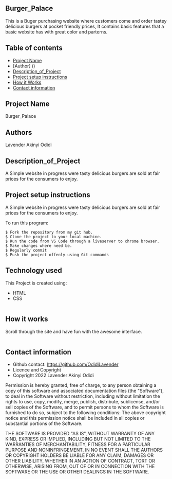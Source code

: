 ## Burger_Palace

This is a Buger purchasing website where customers come and 
order tastey delicious burgers at pocket friendly prices,
It contains basic features that a basic website has with great color and parterns. 

## Table of contents
* [Project Name](#Burger_Place)
* [Author] ()
* [Description_of_Project]()
* [Project setup instructions](#technologies)
* [How it Works](#instructions)
* [Contact information](#contacts)

## Project Name
 Burger_Palace


## Authors
 Lavender Akinyi Odidi


## Description_of_Project
A Simple website in progress were tasty delicious burgers are sold at fair prices for the consumers to enjoy.


## Project setup instructions
A Simple website in progress were tasty delicious burgers are sold at fair prices for the consumers to enjoy.

To run this program:

```
$ Fork the repository from my git hub.
$ Clone the project to your local machine.
$ Run the code from VS Code through a liveserver to chrome browser.
$ Make changes where need be.
$ Regularly commit
$ Push the project offenly using Git commands

```
## Technology used
This Project is created using:
* HTML
* CSS
```
```
## How it works
Scroll through the site and have fun with the awesome interface.
```
```
## Contact information
* Github contact: <link>https://github.com/OdidiLavender</link>
* Licence and Copyright
* Copyright 2022 Lavender Akinyi Odidi

Permission is hereby granted, free of charge, to any person obtaining a copy of this software and associated documentation files (the "Software"), to deal in the Software without restriction, including without limitation the rights to use, copy, modify, merge, publish, distribute, sublicense, and/or sell copies of the Software, and to permit persons to whom the Software is furnished to do so, subject to the following conditions: The above copyright notice and this permission notice shall be included in all copies or substantial portions of the Software.

THE SOFTWARE IS PROVIDED "AS IS", WITHOUT WARRANTY OF ANY KIND, EXPRESS OR IMPLIED, INCLUDING BUT NOT LIMITED TO THE WARRANTIES OF MERCHANTABILITY, FITNESS FOR A PARTICULAR PURPOSE AND NONINFRINGEMENT. IN NO EVENT SHALL THE AUTHORS OR COPYRIGHT HOLDERS BE LIABLE FOR ANY CLAIM, DAMAGES OR OTHER LIABILITY, WHETHER IN AN ACTION OF CONTRACT, TORT OR OTHERWISE, ARISING FROM, OUT OF OR IN CONNECTION WITH THE SOFTWARE OR THE USE OR OTHER DEALINGS IN THE SOFTWARE.